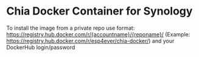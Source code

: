 # Chia Docker Container for Synology

To install the image from a private repo use format: https://registry.hub.docker.com/r/{accountname}/{reponame}/
(Example: https://registry.hub.docker.com/r/esp4ever/chia-docker/)
and your  DockerHub login/password